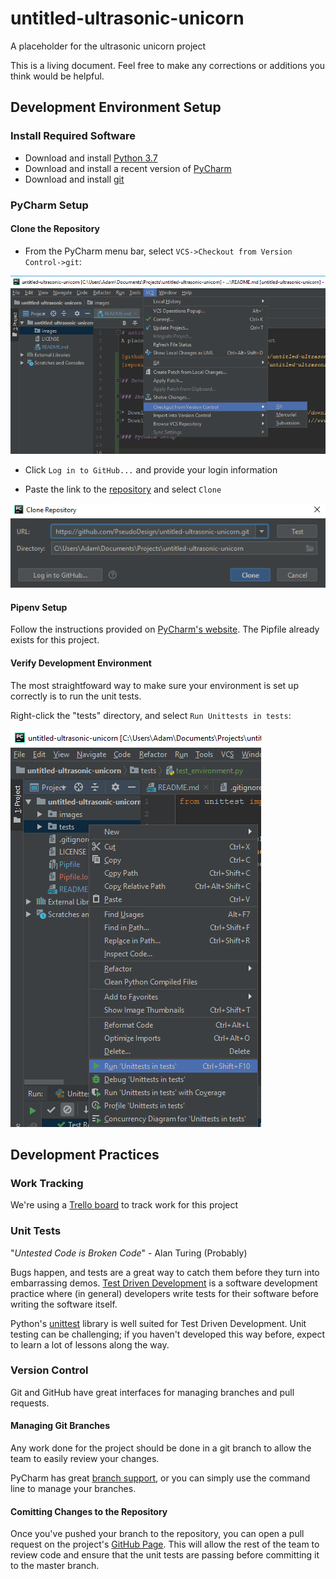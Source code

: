 # untitled-ultrasonic-unicorn
A placeholder for the ultrasonic unicorn project

This is a living document.  Feel free to make any corrections or additions you 
think would be helpful.

[github_page]: https://github.com/PseudoDesign/untitled-ultrasonic-unicorn
[repository]: https://github.com/PseudoDesign/untitled-ultrasonic-unicorn.git

## Development Environment Setup

### Install Required Software

* Download and install [Python 3.7](https://www.python.org/downloads/)
* Download and install a recent version of [PyCharm](https://www.jetbrains.com/pycharm/download)
* Download and install [git](https://git-scm.com/downloads)

### PyCharm Setup

#### Clone the Repository

* From the PyCharm menu bar, select `VCS->Checkout from Version Control->git`:

![](images/git-checkout.png)

* Click `Log in to GitHub...` and provide your login information

* Paste the link to the [repository] and select `Clone`

![](images/clone.png)

#### Pipenv Setup

Follow the instructions provided on [PyCharm's website](https://www.jetbrains.com/help/pycharm/pipenv.html).
The Pipfile already exists for this project.

#### Verify Development Environment

The most straightfoward way to make sure your environment is set up correctly is to run the unit tests.

Right-click the "tests" directory, and select `Run Unittests in tests`:

![](images/run-tests.png)


## Development Practices

### Work Tracking

We're using a [Trello board](https://trello.com/b/7Ps4Girs/codejam-summer-2019) to track work for this project

### Unit Tests

"*Untested Code is Broken Code*" - Alan Turing (Probably)

Bugs happen, and tests are a great way to catch them before they turn 
into embarrassing demos.  [Test Driven Development](https://en.wikipedia.org/wiki/Test-driven_development)
is a software development practice where (in general) developers write tests for
their software before writing the software itself.

Python's [unittest](https://www.geeksforgeeks.org/unit-testing-python-unittest/) 
library is well suited for Test Driven Development.  Unit testing can be challenging;
if you haven't developed this way before, expect to learn a lot of lessons along the way.


### Version Control

Git and GitHub have great interfaces for managing branches and pull requests.

#### Managing Git Branches

Any work done for the project should be done in a git branch to allow the team to easily review your changes.

PyCharm has great [branch support](https://www.jetbrains.com/help/pycharm/manage-branches.html), 
or you can simply use the command line to manage your branches.  

#### Comitting Changes to the Repository

Once you've pushed your branch to the repository, you can open a pull request on
the project's [GitHub Page][github_page].  This will allow the rest of the team to
review code and ensure that the unit tests are passing before committing it to the master branch.
